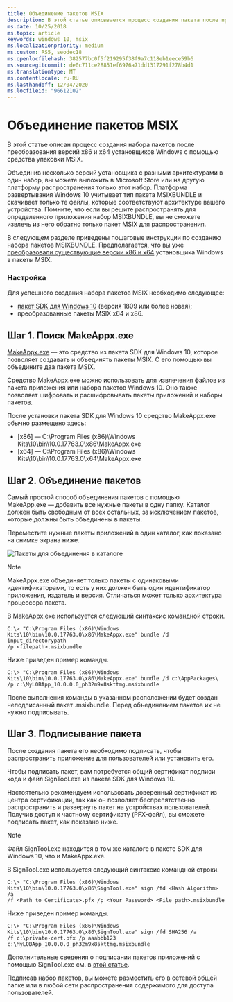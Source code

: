 ```yaml
---
title: Объединение пакетов MSIX
description: В этой статье описывается процесс создания пакета после преобразования x86-и x64-версий установщиков приложений с помощью средства упаковки MSIX.
ms.date: 10/25/2018
ms.topic: article
keywords: windows 10, msix
ms.localizationpriority: medium
ms.custom: RS5, seodec18
ms.openlocfilehash: 382577bc0f5f219295f38f9a7c118eb1eece59b6
ms.sourcegitcommit: de0c711ce28851ef6976a71dd1317291f278b4d1
ms.translationtype: MT
ms.contentlocale: ru-RU
ms.lasthandoff: 12/04/2020
ms.locfileid: "96612102"
---
```

# <a name="bundle-msix-packages"></a>Объединение пакетов MSIX

В этой статье описан процесс создания набора пакетов после преобразования версий x86 и x64 установщиков Windows с помощью средства упаковки MSIX. 

Объединив несколько версий установщика с разными архитектурами в один набор, вы можете выложить в Microsoft Store или на другую платформу распространения только этот набор. Платформа развертывания Windows 10 учитывает тип пакета MSIXBUNDLE и скачивает только те файлы, которые соответствуют архитектуре вашего устройства. Помните, что если вы решите распространять для определенного приложения набор MSIXBUNDLE, вы не сможете извлечь из него обратно только пакет MSIX для распространения. 

В следующем разделе приведены пошаговые инструкции по созданию набора пакетов MSIXBUNDLE. Предполагается, что вы уже [преобразовали существующие версии x86 и x64](https://docs.microsoft.com/windows/msix/tool-best-practices) установщика Windows в пакеты MSIX. 

### <a name="setup"></a>Настройка

Для успешного создания набора пакетов MSIX необходимо следующее:

- [пакет SDK для Windows 10](https://developer.microsoft.com/windows/downloads/windows-10-sdk) (версия 1809 или более новая);
- преобразованные пакеты MSIX x64 и x86.

## <a name="step-1-find-makeappxexe"></a>Шаг 1. Поиск MakeAppx.exe

[MakeAppx.exe](/windows/desktop/appxpkg/make-appx-package--makeappx-exe-) — это средство из пакета SDK для Windows 10, которое позволяет создавать и объединять пакеты MSIX. С его помощью вы объедините два пакета MSIX.

Средство MakeAppx.exe можно использовать для извлечения файлов из пакета приложения или набора пакетов Windows 10. Оно также позволяет шифровать и расшифровывать пакеты приложений и наборы пакетов.

После установки пакета SDK для Windows 10 средство MakeAppx.exe обычно размещено здесь:

- [x86] — C:\Program Files (x86)\Windows Kits\10\bin\10.0.17763.0\x86\MakeAppx.exe
- [x64] — C:\Program Files (x86)\Windows Kits\10\bin\10.0.17763.0\x64\MakeAppx.exe

## <a name="step-2-bundle-the-packages"></a>Шаг 2. Объединение пакетов

Самый простой способ объединения пакетов с помощью MakeApp.exe — добавить все нужные пакеты в одну папку. Каталог должен быть свободным от всех остальных, за исключением пакетов, которые должны быть объединены в пакеты.

Переместите нужные пакеты приложений в один каталог, как показано на снимке экрана ниже.

![Пакеты для объединения в каталоге](images/bundle-pic1.png)

>[!NOTE]
> MakeAppx.exe объединяет только пакеты с одинаковыми идентификаторами, то есть у них должен быть один идентификатор приложения, издатель и версия. Отличаться может только архитектура процессора пакета.

В MakeAppx.exe используется следующий синтаксис командной строки.

```Command Prompt
C:\> "C:\Program Files (x86)\Windows Kits\10\bin\10.0.17763.0\x86\MakeAppx.exe" bundle /d input_directorypath 
/p <filepath>.msixbundle
```

Ниже приведен пример команды.

```
C:\> "C:\Program Files (x86)\Windows Kits\10\bin\10.0.17763.0\x86\MakeAppx.exe" bundle /d c:\AppPackages\ 
/p c:\MyLOBApp_10.0.0.0_ph32m9x8skttmg.msixbundle
```

После выполнения команды в указанном расположении будет создан неподписанный пакет .msixbundle. Перед объединением пакетов их не нужно подписывать.  

## <a name="step-3-sign-the-bundle"></a>Шаг 3. Подписывание пакета

После создания пакета его необходимо подписать, чтобы распространить приложение для пользователей или установить его. 

Чтобы подписать пакет, вам потребуется общий сертификат подписи кода и файл SignTool.exe из пакета SDK для Windows 10. 

Настоятельно рекомендуем использовать доверенный сертификат из центра сертификации, так как он позволяет беспрепятственно распространить и развернуть пакет на устройствах пользователей. Получив доступ к частному сертификату (PFX-файл), вы сможете подписать пакет, как показано ниже.

>[!NOTE]
> Файл SignTool.exe находится в том же каталоге в пакете SDK для Windows 10, что и MakeAppx.exe. 

В SignTool.exe используется следующий синтаксис командной строки.

```Command Prompt
C:\> "C:\Program Files (x86)\Windows Kits\10\bin\10.0.17763.0\x86\SignTool.exe" sign /fd <Hash Algorithm> /a 
/f <Path to Certificate>.pfx /p <Your Password> <File path>.msixbundle
```

Ниже приведен пример команды.

```
C:\> "C:\Program Files (x86)\Windows Kits\10\bin\10.0.17763.0\x86\SignTool.exe" sign /fd SHA256 /a 
/f c:\private-cert.pfx /p aaabbb123 c:\MyLOBApp_10.0.0.0_ph32m9x8skttmg.msixbundle
```

Дополнительные сведения о подписании пакетов приложений с помощью SignTool.exe см. в [этой статье](../package/sign-app-package-using-signtool.md). 

Подписав набор пакетов, вы можете разместить его в сетевой общей папке или в любой сети распространения содержимого для доступа пользователей.

